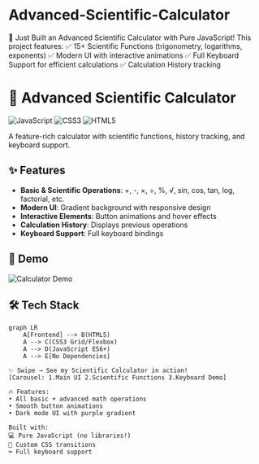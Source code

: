 # Advanced-Scientific-Calculator
🔢 Just Built an Advanced Scientific Calculator with Pure JavaScript!  This project features: ✅ 15+ Scientific Functions (trigonometry, logarithms, exponents) ✅ Modern UI with interactive animations ✅ Full Keyboard Support for efficient calculations ✅ Calculation History tracking

# 🧮 Advanced Scientific Calculator

![JavaScript](https://img.shields.io/badge/JavaScript-ES6+-F7DF1E?logo=javascript&logoColor=black)
![CSS3](https://img.shields.io/badge/CSS3-1572B6?logo=css3&logoColor=white)
![HTML5](https://img.shields.io/badge/HTML5-E34F26?logo=html5&logoColor=white)

A feature-rich calculator with scientific functions, history tracking, and keyboard support.

## ✨ Features
- **Basic & Scientific Operations**: +, -, ×, ÷, %, √, sin, cos, tan, log, factorial, etc.
- **Modern UI**: Gradient background with responsive design
- **Interactive Elements**: Button animations and hover effects
- **Calculation History**: Displays previous operations
- **Keyboard Support**: Full keyboard bindings

## 🎥 Demo
![Calculator Demo](screenshots/demo.gif)

## 🛠️ Tech Stack
```mermaid
graph LR
    A[Frontend] --> B(HTML5)
    A --> C(CSS3 Grid/Flexbox)
    A --> D(JavaScript ES6+)
    A --> E[No Dependencies]

✨ Swipe → See my Scientific Calculator in action!
[Carousel: 1.Main UI 2.Scientific Functions 3.Keyboard Demo]

🔥 Features:
• All basic + advanced math operations
• Smooth button animations
• Dark mode UI with purple gradient

Built with:
💻 Pure JavaScript (no libraries!)
🎨 Custom CSS transitions
⌨️ Full keyboard support
